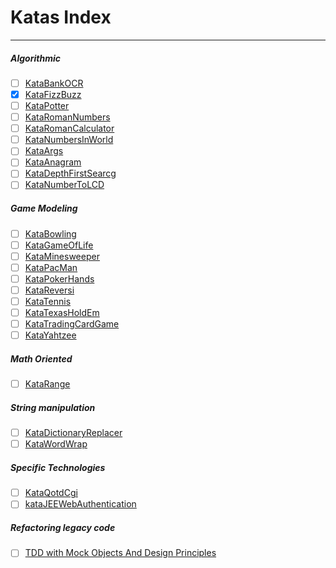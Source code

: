 # Katas Index
--------------------

##### Algorithmic

- [ ] [KataBankOCR](http://codingdojo.org/cgi-bin/index.pl?KataBankOCR)
- [x] [KataFizzBuzz](http://codingdojo.org/cgi-bin/index.pl?KataFizzBuzz)
- [ ] [KataPotter](http://codingdojo.org/cgi-bin/index.pl?KataPotter)
- [ ] [KataRomanNumbers](http://codingdojo.org/cgi-bin/index.pl?KataRomanNumbers)
- [ ] [KataRomanCalculator](http://codingdojo.org/cgi-bin/index.pl?KataRomanCalculator)
- [ ] [KataNumbersInWorld](http://codingdojo.org/cgi-bin/index.pl?KataNumbersInWorld)
- [ ] [KataArgs](http://codingdojo.org/cgi-bin/index.pl?KataArgs)
- [ ] [KataAnagram](http://codingdojo.org/cgi-bin/index.pl?KataAnagram)
- [ ] [KataDepthFirstSearcg](http://codingdojo.org/cgi-bin/index.pl?KataDepthFirstSearcg)
- [ ] [KataNumberToLCD](http://codingdojo.org/cgi-bin/index.pl?KataNumberToLCD) 

##### Game Modeling

- [ ] [KataBowling](http://codingdojo.org/cgi-bin/index.pl?KataBowling)
- [ ] [KataGameOfLife](http://codingdojo.org/cgi-bin/index.pl?)
- [ ] [KataMinesweeper](http://codingdojo.org/cgi-bin/index.pl?KataGameOfLife)
- [ ] [KataPacMan](http://codingdojo.org/cgi-bin/index.pl?KataPacMan)
- [ ] [KataPokerHands](http://codingdojo.org/cgi-bin/index.pl?KataPokerHands)
- [ ] [KataReversi](http://codingdojo.org/cgi-bin/index.pl?KataReversi)
- [ ] [KataTennis](http://codingdojo.org/cgi-bin/index.pl?KataTennis)
- [ ] [KataTexasHoldEm](http://codingdojo.org/cgi-bin/index.pl?KataTexasHoldEm)
- [ ] [KataTradingCardGame](http://codingdojo.org/cgi-bin/index.pl?KataTradingCardGame)
- [ ] [KataYahtzee](http://codingdojo.org/cgi-bin/index.pl?KataYahtzee)

##### Math Oriented

- [ ] [KataRange](http://codingdojo.org/cgi-bin/index.pl?KataRange)

##### String manipulation

- [ ] [KataDictionaryReplacer](http://codingdojo.org/cgi-bin/index.pl?KataDictionaryReplacer)
- [ ] [KataWordWrap](http://codingdojo.org/cgi-bin/index.pl?KataWorldWrap)

##### Specific Technologies

- [ ] [KataQotdCgi](http://codingdojo.org/cgi-bin/index.pl?KataQotdCgi)
- [ ] [kataJEEWebAuthentication](http://codingdojo.org/cgi-bin/index.pl?kataJEEWebAuthentication)

##### Refactoring legacy code

- [ ] [TDD with Mock Objects And Design Principles](https://github.com/lucaminudel/TDDwithMockObjectsAndDesignPrinciples/tree/master/TDDMicroExercises#readme)












